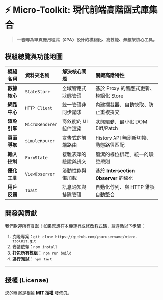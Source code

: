 # ⚡ Micro-Toolkit: 現代前端高階函式庫集合

> **一套專為單頁應用程式（SPA）設計的模組化、高性能、無框架核心工具。**  

## 模組總覽與功能地圖

| 模組名稱 | 資料夾名稱 | 解決核心問題 | 關鍵高階特性 |
| :--- | :--- | :--- | :--- |
| **數據核心** | `StateStore` | 全域響應式狀態管理 | 基於 Proxy 的響應式更新、模組化 Store |
| **網路中心** | `HTTP Client` | 統一管理非同步請求 | 內建攔截器、自動快取、防止重複提交 |
| **渲染引擎** | `MicroRenderer` | 高效能的 UI 組件渲染 | 狀態驅動、最小化 DOM Diff/Patch |
| **頁面導航** | `SimpleRouter` | 宣告式的前端路由 | History API 無刷新切換、動態路徑匹配 |
| **輸入控制** | `FormState` | 複雜表單的驗證與提交 | 簡潔的欄位綁定、統一的驗證規則 |
| **優化工具** | `ViewObserver` | 滾動性能與懶加載 | 基於 **Intersection Observer** 的優化 |
| **用戶反饋** | `Toast` | 訊息通知與排隊管理 | 自動化佇列、與 HTTP 錯誤自動整合 |  

## 開發與貢獻

我們歡迎所有貢獻！如果您想在本機運行或修改程式碼，請遵循以下步驟：

1. 克隆專案：`git clone https://github.com/yourusername/micro-toolkit.git`
2. 安裝依賴：`npm install`
3. **打包所有模組：** `npm run build`
4. **運行測試：** `npm test`

---

## 授權 (License)

您的專案是根據 **[MIT 授權](LICENSE)** 發佈的。



